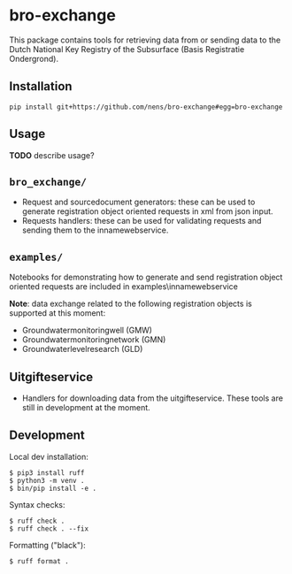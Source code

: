 # bro-exchange

This package contains tools for retrieving data from or sending data to the
Dutch National Key Registry of the Subsurface (Basis Registratie Ondergrond).

## Installation

 `pip install git+https://github.com/nens/bro-exchange#egg=bro-exchange`

## Usage

**TODO** describe usage?

## `bro_exchange/`

- Request and sourcedocument generators: these can be used to generate
  registration object oriented requests in xml from json input.
- Requests handlers: these can be used for validating requests and sending
  them to the innamewebservice.

## `examples/`

Notebooks for demonstrating how to generate and send registration object
oriented requests are included in examples\innamewebservice

**Note**: data exchange related to the following registration objects is
supported at this moment:

- Groundwatermonitoringwell (GMW)
- Groundwatermonitoringnetwork (GMN)
- Groundwaterlevelresearch (GLD)


## Uitgifteservice

- Handlers for downloading data from the uitgifteservice. These tools are
  still in development at the moment.


## Development

Local dev installation:

    $ pip3 install ruff
	$ python3 -m venv .
	$ bin/pip install -e .

Syntax checks:

	$ ruff check .
	$ ruff check . --fix

Formatting ("black"):

	$ ruff format .
